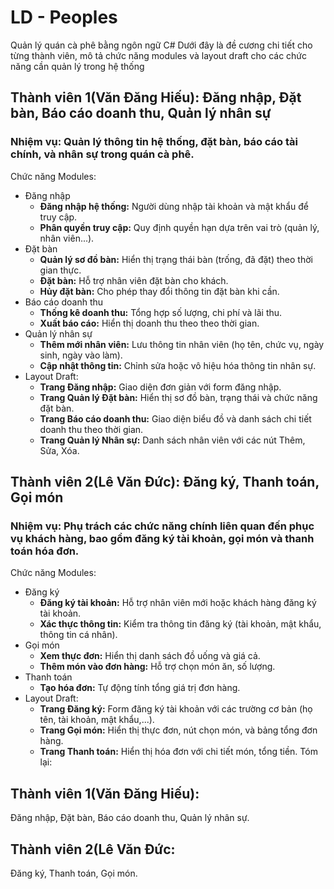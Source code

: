 # LD - Peoples
Quản lý quán cà phê  bằng ngôn ngữ C# Dưới đây là đề cương chi tiết cho từng thành viên, mô tả chức năng modules và layout draft cho các chức năng cần quản lý trong hệ thống
## Thành viên 1(Văn Đăng Hiếu): Đăng nhập, Đặt bàn, Báo cáo doanh thu, Quản lý nhân sự

### **Nhiệm vụ:** Quản lý thông tin hệ thống, đặt bàn, báo cáo tài chính, và nhân sự trong quán cà phê.
Chức năng Modules:
- Đăng nhập
  - **Đăng nhập hệ thống:** Người dùng nhập tài khoản và mật khẩu để truy cập.
  - **Phân quyền truy cập:** Quy định quyền hạn dựa trên vai trò (quản lý, nhân viên...).
- Đặt bàn
  - **Quản lý sơ đồ bàn:** Hiển thị trạng thái bàn (trống, đã đặt) theo thời gian thực.
  - **Đặt bàn:** Hỗ trợ nhân viên đặt bàn cho khách.
  - **Hủy đặt bàn:** Cho phép thay đổi thông tin đặt bàn khi cần.
- Báo cáo doanh thu
  - **Thống kê doanh thu:** Tổng hợp số lượng, chi phí và lãi thu.
  - **Xuất báo cáo:** Hiển thị doanh thu theo theo thời gian.
- Quản lý nhân sự
  - **Thêm mới nhân viên:** Lưu thông tin nhân viên (họ tên, chức vụ, ngày sinh, ngày vào làm).
  - **Cập nhật thông tin:** Chỉnh sửa hoặc vô hiệu hóa thông tin nhân sự.
- Layout Draft:
  - **Trang Đăng nhập:** Giao diện đơn giản với form đăng nhập.
  - **Trang Quản lý Đặt bàn:** Hiển thị sơ đồ bàn, trạng thái và chức năng đặt bàn.
  - **Trang Báo cáo doanh thu:** Giao diện biểu đồ và danh sách chi tiết doanh thu theo thời gian.
  - **Trang Quản lý Nhân sự:** Danh sách nhân viên với các nút Thêm, Sửa, Xóa.
## Thành viên 2(Lê Văn Đức): Đăng ký, Thanh toán, Gọi món
###   **Nhiệm vụ:** Phụ trách các chức năng chính liên quan đến phục vụ khách hàng, bao gồm đăng ký tài khoản, gọi món và thanh toán hóa đơn.
Chức năng Modules:
- Đăng ký
  - **Đăng ký tài khoản:** Hỗ trợ nhân viên mới hoặc khách hàng đăng ký tài khoản.
  - **Xác thực thông tin:** Kiểm tra thông tin đăng ký (tài khoản, mật khẩu, thông tin cá nhân).
- Gọi món
  - **Xem thực đơn:** Hiển thị danh sách đồ uống và giá cả.
  - **Thêm món vào đơn hàng:** Hỗ trợ chọn món ăn, số lượng.
- Thanh toán
  - **Tạo hóa đơn:** Tự động tính tổng giá trị đơn hàng.
- Layout Draft:
  - **Trang Đăng ký:** Form đăng ký tài khoản với các trường cơ bản (họ tên, tài khoản, mật khẩu,...).
  - **Trang Gọi món:** Hiển thị thực đơn, nút chọn món, và bảng tổng đơn hàng.
  - **Trang Thanh toán:** Hiển thị hóa đơn với chi tiết món, tổng tiền.
Tóm lại:
## Thành viên 1(Văn Đăng Hiếu):
Đăng nhập,
Đặt bàn,
Báo cáo doanh thu,
Quản lý nhân sự.

## Thành viên 2(Lê Văn Đức:
Đăng ký,
Thanh toán,
Gọi món.
